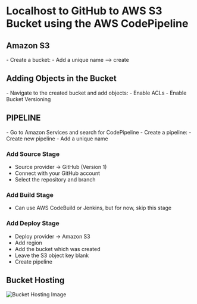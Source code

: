 # Localhost to GitHub to AWS S3 Bucket using the AWS CodePipeline

## Amazon S3 

<div>
  - Create a bucket:
    - Add a unique name --> create
</div>

## Adding Objects in the Bucket

<div>
  - Navigate to the created bucket and add objects:
    - Enable ACLs
    - Enable Bucket Versioning
</div>

## PIPELINE

<div>
  - Go to Amazon Services and search for CodePipeline
  - Create a pipeline:
    - Create new pipeline
    - Add a unique name

  ### Add Source Stage 
  - Source provider -> GitHub (Version 1)
  - Connect with your GitHub account
  - Select the repository and branch

  ### Add Build Stage
  - Can use AWS CodeBuild or Jenkins, but for now, skip this stage

  ### Add Deploy Stage
  - Deploy provider -> Amazon S3
  - Add region
  - Add the bucket which was created
  - Leave the S3 object key blank
  - Create pipeline
</div>

## Bucket Hosting 

![Bucket Hosting Image](https://github.com/Vinay-Khanagavi/AWS-Code-pipeline/assets/116386393/c0609279-ba9a-4b25-b226-6c94069f1444)
